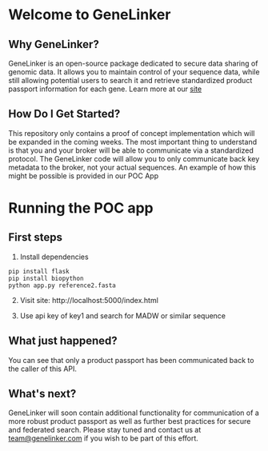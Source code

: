 # Welcome to GeneLinker

## Why GeneLinker?

GeneLinker is an open-source package dedicated to secure data sharing of genomic data. It allows you to maintain control of your sequence data, while still allowing potential users to search it and retrieve standardized product passport information for each gene. Learn more at our [site](genelinker.com)

## How Do I Get Started?

This repository only contains a proof of concept implementation which will be expanded in the coming weeks. The most important thing to understand is that you and your broker will be able to communicate via a standardized protocol. The GeneLinker code will allow you to only communicate back key metadata to the broker, not your actual sequences. An example of how this might be possible is provided in our POC App

# Running the POC app

## First steps

1. Install dependencies

```
pip install flask 
pip install biopython
python app.py reference2.fasta
```

2. Visit site: http://localhost:5000/index.html

3. Use api key of key1 and search for MADW or similar sequence

## What just happened?

You can see that only a product passport has been communicated back to the caller of this API.

## What's next?

GeneLinker will soon contain additional functionality for communication of a more robust product passport as well as further best practices for secure and federated search. Please stay tuned and contact us at team@genelinker.com if you wish to be part of this effort.
